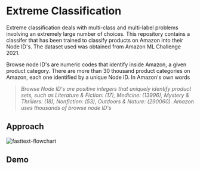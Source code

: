 # Extreme Classification

Extreme classification deals with multi-class and multi-label problems involving an extremely large number of choices.
This repository contains a classifer that has been trained to classify products on Amazon into their Node ID's. The dataset used was obtained from Amazon ML Challenge 2021.

Browse node ID's are numeric codes that identify inside Amazon, a given product category. There are more than 30 thousand product categories on Amazon, each one identified by a unique Node ID. In Amazon's own words
> *Browse Node ID's are positive integers that uniquely identify product
> sets, such as Literature & Fiction: (17), Medicine: (13996), Mystery &
> Thrillers: (18), Nonfiction: (53), Outdoors & Nature: (290060). Amazon
> uses thousands of browse node ID's*

## Approach

![fasttext-flowchart](https://user-images.githubusercontent.com/55043035/173225770-873cfea0-b8f6-4384-8830-829571602f22.png)

## Demo

